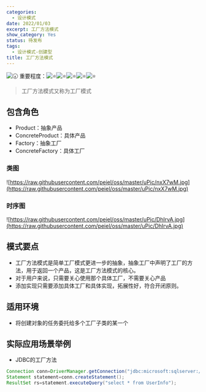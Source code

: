 ```yaml
---
categories:
  - 设计模式
date: 2022/01/03
excerpt: 工厂方法模式
show_category: Yes
status: 待发布
tags:
  - 设计模式-创建型
title: 工厂方法模式
---
```



<aside>

<img class="emoji" draggable="false" alt="🕢" src="https://twemoji.maxcdn.com/v/13.1.0/72x72/1f562.png"/> 重要程度：<img class="emoji" draggable="false" alt="⭐️" src="https://twemoji.maxcdn.com/v/13.1.0/72x72/2b50.png"/><img class="emoji" draggable="false" alt="⭐️" src="https://twemoji.maxcdn.com/v/13.1.0/72x72/2b50.png"/><img class="emoji" draggable="false" alt="⭐️" src="https://twemoji.maxcdn.com/v/13.1.0/72x72/2b50.png"/><img class="emoji" draggable="false" alt="⭐️" src="https://twemoji.maxcdn.com/v/13.1.0/72x72/2b50.png"/><img class="emoji" draggable="false" alt="⭐️" src="https://twemoji.maxcdn.com/v/13.1.0/72x72/2b50.png"/>
</aside>

> 工厂方法模式又称为工厂模式
> 

## 包含角色

- Product：抽象产品
- ConcreteProduct：具体产品
- Factory：抽象工厂
- ConcreteFactory：具体工厂

### 类图

![https://raw.githubusercontent.com/peiel/oss/master/uPic/nxX7wM.jpg](https://raw.githubusercontent.com/peiel/oss/master/uPic/nxX7wM.jpg)

### 时序图

![https://raw.githubusercontent.com/peiel/oss/master/uPic/DhIrvA.jpg](https://raw.githubusercontent.com/peiel/oss/master/uPic/DhIrvA.jpg)

## 模式要点

- 工厂方法模式是简单工厂模式更进一步的抽象，抽象工厂中声明了工厂的方法，用于返回一个产品，这是工厂方法模式的核心。
- 对于用户来说，只需要关心使用那个具体工厂，不需要关心产品
- 添加实现只需要添加具体工厂和具体实现，拓展性好，符合开闭原则。

## 适用环境

- 将创建对象的任务委托给多个工厂子类的某一个

## 实际应用场景举例

- JDBC的工厂方法

```java
Connection conn=DriverManager.getConnection("jdbc:microsoft:sqlserver://localhost:1433; DatabaseName=DB;user=sa;password=");
Statement statement=conn.createStatement();
ResultSet rs=statement.executeQuery("select * from UserInfo");
```
